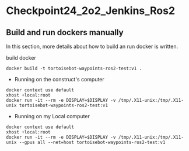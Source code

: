 # Checkpoint24_2o2_Jenkins_Ros2

## Build and run dockers manually

In this section, more details about how to build an run docker is written.

build docker 

```
docker build -t tortoisebot-waypoints-ros2-test:v1 .
```

- Running on the construct's computer

```
docker context use default
xhost +local:root
docker run -it --rm -e DISPLAY=$DISPLAY -v /tmp/.X11-unix:/tmp/.X11-unix tortoisebot-waypoints-ros2-test:v1 
```
- Running on my Local computer

```
docker context use default
xhost +local:root
docker run -it --rm -e DISPLAY=$DISPLAY -v /tmp/.X11-unix:/tmp/.X11-unix --gpus all --net=host tortoisebot-waypoints-ros2-test:v1 
```

